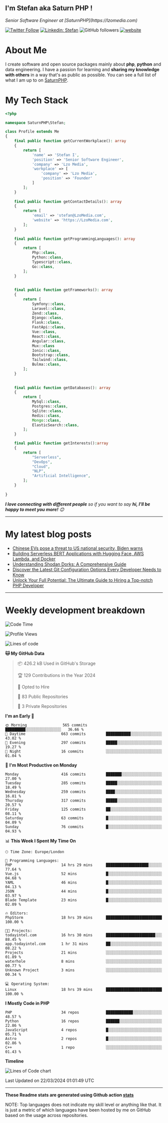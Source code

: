 ## I'm Stefan aka Saturn PHP !

<p>
    <em>Senior Software Engineer at  [SaturnPHP](https://lzomedia.com)
</em>

</p>

[![Twitter Follow](https://img.shields.io/twitter/follow/cornatul?label=Follow)](https://twitter.com/intent/follow?screen_name=cornatul)
[![Linkedin: Stefan](https://img.shields.io/badge/cornatul-blue?style=flat-square&logo=Linkedin&logoColor=white&link=https://www.linkedin.com/in/cornatul/)](https://www.linkedin.com/in/cornatul/)
![GitHub followers](https://img.shields.io/github/followers/cornatul?label=Follow&style=social)
[![website](https://img.shields.io/badge/Website-46a2f1.svg?&style=flat-square&logo=Google-Chrome&logoColor=white&link=https://cornatul.com/)](https://cornatul.com/)



# About Me
I create software and open source packages mainly about **php**, **python** and data engineering. 
I have a passion for learning and **sharing my knowledge with others** in a way that's as public as possible. 
You can see a full list of what I am up to on [SaturnPHP](https://lzomedia.com).


# My Tech Stack

```php
<?php

namespace SaturnPHP\Stefan;

class Profile extends Me
{
    final public function getCurrentWorkplace(): array
    {
        return [
            'name' => 'Stefan I',
            'position' => 'Senior Software Engineer',
            'company' => 'Lzo Media',
            'workplace' => [
                'company' => 'Lzo Media',
                'position' => 'Founder'         
            ]
        ];
    }
    
    final public function getContactDetails(): array
    {
        return [
            'email' => 'stefan@LzoMedia.com',
            'website' => 'https://LzoMedia.com',
        ];
    }
    
    final public function getProgrammingLanguages(): array
    {
        return [
            Php::class,
            Python::class,
            Typescript::class,
            Go::class,
        ];
    }
    
    
    final public function getFrameworks(): array
    {
        return [
            Symfony::class,
            Laravel::class,
            Zend::class,
            Django::class,
            Flask::class,
            FastApi::class,
            Vue::class,
            React::class,
            Angular::class,
            Mux::class
            Ionic::class,
            Bootstrap::class,
            Tailwind::class,
            Bulma::class,
        ];
    }
    
    
    final public function getDatabases(): array
    {
        return [
            MySql::class,
            Postgres::class,
            Sqlite::class,
            Redis::class,
            Mongo::class,
            ElasticSearch::class,
        ];
    }

    final public function getInterests():array
    {
        return [
            "Serverless",
            "DevOps",
            "Cloud",
            "NLP",
            "Artificial Intelligence",
        ];
    }
   
}
```
 <em><b>I love connecting with different people</b> so if you want to say <b>hi, I'll be happy to meet you more!</b> 😊</em>

---
# My latest blog posts
<!-- BLOG-POST-LIST:START -->
- [Chinese EVs pose a threat to US national security, Biden warns](https://blog.lzomedia.com/chinese-evs-pose-a-threat-to-us-national-security-biden-warns/)
- [Building Serverless BERT Applications with Hugging Face, AWS Lambda, and Docker](https://blog.lzomedia.com/building-serverless-bert-applications-with-hugging-face-aws-lambda-and-docker/)
- [Understanding Shodan Dorks: A Comprehensive Guide](https://blog.lzomedia.com/understanding-shodan-dorks-a-comprehensive-guide/)
- [Discover the Latest Git Configuration Options Every Developer Needs to Know](https://blog.lzomedia.com/discover-the-latest-git-configuration-options-every-developer-needs-to-know/)
- [Unlock Your Full Potential: The Ultimate Guide to Hiring a Top-notch PHP Developer](https://blog.lzomedia.com/unlock-your-full-potential-the-ultimate-guide-to-hiring-a-top-notch-php-developer/)
<!-- BLOG-POST-LIST:END -->

---
# Weekly development breakdown
<!--START_SECTION:waka-->
![Code Time](http://img.shields.io/badge/Code%20Time-493%20hrs%2033%20mins-blue)

![Profile Views](http://img.shields.io/badge/Profile%20Views-4-blue)

![Lines of code](https://img.shields.io/badge/From%20Hello%20World%20I%27ve%20Written-8.9%20million%20lines%20of%20code-blue)

**🐱 My GitHub Data** 

> 📦 426.2 kB Used in GitHub's Storage 
 > 
> 🏆 129 Contributions in the Year 2024
 > 
> 💼 Opted to Hire
 > 
> 📜 83 Public Repositories 
 > 
> 🔑 3 Private Repositories 
 > 
**I'm an Early 🐤** 

```text
🌞 Morning                565 commits         █████████░░░░░░░░░░░░░░░░   36.66 % 
🌆 Daytime                663 commits         ███████████░░░░░░░░░░░░░░   43.02 % 
🌃 Evening                297 commits         █████░░░░░░░░░░░░░░░░░░░░   19.27 % 
🌙 Night                  16 commits          ░░░░░░░░░░░░░░░░░░░░░░░░░   01.04 % 
```
📅 **I'm Most Productive on Monday** 

```text
Monday                   416 commits         ███████░░░░░░░░░░░░░░░░░░   27.00 % 
Tuesday                  285 commits         █████░░░░░░░░░░░░░░░░░░░░   18.49 % 
Wednesday                259 commits         ████░░░░░░░░░░░░░░░░░░░░░   16.81 % 
Thursday                 317 commits         █████░░░░░░░░░░░░░░░░░░░░   20.57 % 
Friday                   125 commits         ██░░░░░░░░░░░░░░░░░░░░░░░   08.11 % 
Saturday                 63 commits          █░░░░░░░░░░░░░░░░░░░░░░░░   04.09 % 
Sunday                   76 commits          █░░░░░░░░░░░░░░░░░░░░░░░░   04.93 % 
```


📊 **This Week I Spent My Time On** 

```text
🕑︎ Time Zone: Europe/London

💬 Programming Languages: 
PHP                      14 hrs 29 mins      ███████████████████░░░░░░   77.64 % 
Vue.js                   52 mins             █░░░░░░░░░░░░░░░░░░░░░░░░   04.68 % 
YAML                     46 mins             █░░░░░░░░░░░░░░░░░░░░░░░░   04.13 % 
JSON                     44 mins             █░░░░░░░░░░░░░░░░░░░░░░░░   03.97 % 
Blade Template           23 mins             █░░░░░░░░░░░░░░░░░░░░░░░░   02.09 % 

🔥 Editors: 
PhpStorm                 18 hrs 39 mins      █████████████████████████   100.00 % 

🐱‍💻 Projects: 
todayintel.com           16 hrs 30 mins      ██████████████████████░░░   88.45 % 
app.todayintel.com       1 hr 31 mins        ██░░░░░░░░░░░░░░░░░░░░░░░   08.22 % 
Projects                 21 mins             ░░░░░░░░░░░░░░░░░░░░░░░░░   01.89 % 
waterhole                8 mins              ░░░░░░░░░░░░░░░░░░░░░░░░░   00.77 % 
Unknown Project          3 mins              ░░░░░░░░░░░░░░░░░░░░░░░░░   00.34 % 

💻 Operating System: 
Linux                    18 hrs 39 mins      █████████████████████████   100.00 % 
```

**I Mostly Code in PHP** 

```text
PHP                      34 repos            ████████████░░░░░░░░░░░░░   48.57 % 
Python                   16 repos            ██████░░░░░░░░░░░░░░░░░░░   22.86 % 
JavaScript               4 repos             █░░░░░░░░░░░░░░░░░░░░░░░░   05.71 % 
Astro                    2 repos             █░░░░░░░░░░░░░░░░░░░░░░░░   02.86 % 
C++                      1 repo              ░░░░░░░░░░░░░░░░░░░░░░░░░   01.43 % 
```



**Timeline**

![Lines of Code chart](https://raw.githubusercontent.com/saturnphp/saturnphp/master/assets/bar_graph.png)


 Last Updated on 22/03/2024 01:01:49 UTC
<!--END_SECTION:waka-->


---


**These Readme stats are generated using Github action [stats](https://github.com/cornatul/stats)**

NOTE: Top languages does not indicate my skill level or anything like that. 
It is just a metric of which languages have been hosted by me on GitHub based on the usage across repositories. 
